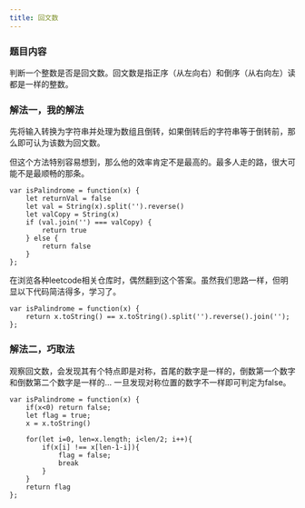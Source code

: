 ```yaml
---
title: 回文数
---
```

### 题目内容
判断一个整数是否是回文数。回文数是指正序（从左向右）和倒序（从右向左）读都是一样的整数。

### 解法一，我的解法
先将输入转换为字符串并处理为数组且倒转，如果倒转后的字符串等于倒转前，那么即可认为该数为回文数。

但这个方法特别容易想到，那么他的效率肯定不是最高的。最多人走的路，很大可能不是最顺畅的那条。
```
var isPalindrome = function(x) {
    let returnVal = false
    let val = String(x).split('').reverse()
    let valCopy = String(x)
    if (val.join('') === valCopy) {
        return true
    } else {
        return false
    }   
};
```
在浏览各种leetcode相关仓库时，偶然翻到这个答案。虽然我们思路一样，但明显以下代码简洁得多，学习了。
```
var isPalindrome = function(x) {
    return x.toString() == x.toString().split('').reverse().join('');
};
```

### 解法二，巧取法
观察回文数，会发现其有个特点即是对称，首尾的数字是一样的，倒数第一个数字和倒数第二个数字是一样的...
一旦发现对称位置的数字不一样即可判定为false。
```
var isPalindrome = function(x) {
    if(x<0) return false;
    let flag = true;
    x = x.toString()

    for(let i=0, len=x.length; i<len/2; i++){
        if(x[i] !== x[len-1-i]){
            flag = false;
            break
        }
    }
    return flag
};
```